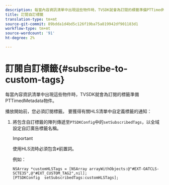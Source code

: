 ```yaml
---
description: 每當內容資訊清單中出現這些物件時，TVSDK就會為訂閱的標籤準備PTTimedMetadata物件。
title: 訂閱自訂標籤
translation-type: tm+mt
source-git-commit: 89bdda1d4bd5c126f19ba75a819942df901183d1
workflow-type: tm+mt
source-wordcount: '91'
ht-degree: 2%

---
```



# 訂閱自訂標籤{#subscribe-to-custom-tags}

每當內容資訊清單中出現這些物件時，TVSDK就會為訂閱的標籤準備PTTimedMetadata物件。

播放開始前，您必須訂閱標籤。
要獲得有關HLS清單中自定義標籤的通知：

1. 將包含自訂標籤的陣列傳遞至`PTSDKConfig`中的`setSubscribedTags`，以全域設定自訂廣告標籤名稱。

   >[!IMPORTANT]
   >
   >使用HLS流時必須包含`#`前置詞。

   例如：

   ```
   NSArray *customHLSTags = [NSArray arrayWithObjects:@"#EXT-OATCLS-SCTE35",@"#EXT_CUSTOM_TAG2",nil]; 
   [PTSDKConfig  setSubscribedTags:customHLSTags];
   ```
